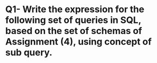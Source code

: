 # Q1- Write the expression for the following set of queries in SQL, based on the set of schemas of Assignment (4), using concept of sub query.


